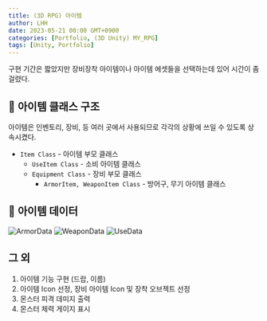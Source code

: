 ```yaml
---
title: (3D RPG) 아이템
author: LHH
date: 2023-05-21 00:00 GMT+0900
categories: [Portfolio, (3D Unity) MY_RPG]
tags: [Unity, Portfolio]
---
```


구현 기간은 짧았지만 장비장착 아이템이나 아이템 에셋들을 선택하는데 있어 시간이 좀 걸렸다.

## 🧮 아이템 클래스 구조
아이템은 인벤토리, 장비, 등 여러 곳에서 사용되므로 각각의 상황에 쓰일 수 있도록 상속시켰다.
- `Item Class` - 아이템 부모 클래스
    - `UseItem Class` - 소비 아이템 클래스
    - `Equipment Class` - 장비 부모 클래스
        - `ArmorItem, WeaponItem Class` - 방어구, 무기 아이템 클래스

## 📝 아이템 데이터
![ArmorData](https://github.com/LHuHyeon/MY_MMORPG/assets/110723307/95b71568-7dbc-4839-9f6c-9196d1431a99)
![WeaponData](https://github.com/LHuHyeon/MY_MMORPG/assets/110723307/81294bbc-4d48-4bff-8d9e-2a31df72cd1a)
![UseData](https://github.com/LHuHyeon/MY_MMORPG/assets/110723307/0ed0ab43-f06d-4481-b1a8-f09fc788184b)

## 그 외
1. 아이템 기능 구현 (드랍, 이름)
2. 아이템 Icon 선정, 장비 아이템 Icon 및 장착 오브젝트 선정
3. 몬스터 피격 데미지 출력
4. 몬스터 체력 게이지 표시
